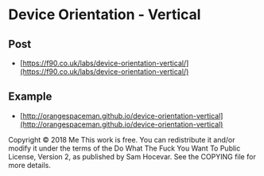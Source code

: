 # Device Orientation - Vertical

## Post

 - [https://f90.co.uk/labs/device-orientation-vertical/](https://f90.co.uk/labs/device-orientation-vertical/)

## Example

 - [http://orangespaceman.github.io/device-orientation-vertical](http://orangespaceman.github.io/device-orientation-vertical)

Copyright © 2018 Me
This work is free. You can redistribute it and/or modify it under the
terms of the Do What The Fuck You Want To Public License, Version 2,
as published by Sam Hocevar. See the COPYING file for more details.
